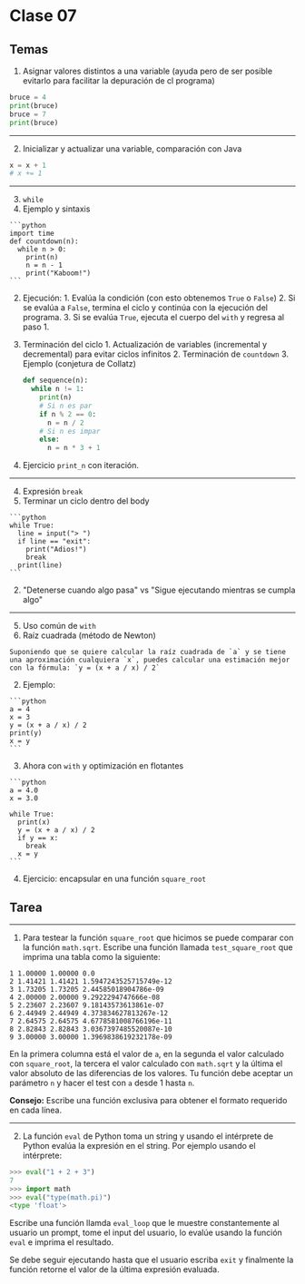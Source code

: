 # Clase 07

## Temas

1. Asignar valores distintos a una variable (ayuda pero de ser posible evitarlo para facilitar la depuración de cl programa)
```python
bruce = 4
print(bruce)
bruce = 7
print(bruce)
```

---
2. Inicializar y actualizar una variable, comparación con Java
```python
x = x + 1
# x += 1
```

---
3. `while`
  1. Ejemplo y sintaxis

    ```python
    import time
    def countdown(n):
      while n > 0:
        print(n)
        n = n - 1
        print("Kaboom!")
    ```
  2. Ejecución:
    1. Evalúa la condición (con esto obtenemos `True` o `False`)
    2. Si se evalúa a `False`, termina el ciclo y continúa con la ejecución del programa.
    3. Si se evalúa `True`, ejecuta el cuerpo del `with` y regresa al paso 1.
  3. Terminación del ciclo
    1. Actualización de variables (incremental y decremental) para evitar ciclos infinitos
    2. Terminación de `countdown`
    3. Ejemplo (conjetura de Collatz)

      ```python
      def sequence(n):
        while n != 1:
          print(n)
          # Si n es par
          if n % 2 == 0:
            n = n / 2
          # Si n es impar
          else:
            n = n * 3 + 1
      ```
  4. Ejercicio `print_n` con iteración.

---
4. Expresión `break`
  1. Terminar un ciclo dentro del body

    ```python
    while True:
      line = input("> ")
      if line == "exit":
        print("Adios!")
        break
      print(line)
    ```
  2. "Detenerse cuando algo pasa" vs "Sigue ejecutando mientras se cumpla algo"

---
5. Uso común de `with`
  1. Raíz cuadrada (método de Newton)

    Suponiendo que se quiere calcular la raíz cuadrada de `a` y se tiene una aproximación cualquiera `x`, puedes calcular una estimación mejor con la fórmula: `y = (x + a / x) / 2`
  2. Ejemplo:

    ```python
    a = 4
    x = 3
    y = (x + a / x) / 2
    print(y)
    x = y
    ```
  3. Ahora con `with` y optimización en flotantes

    ```python
    a = 4.0
    x = 3.0

    while True:
      print(x)
      y = (x + a / x) / 2
      if y == x:
        break
      x = y
    ```
  4. Ejercicio: encapsular en una función `square_root`

## Tarea

---
1. Para testear la función `square_root` que hicimos se puede comparar con la función `math.sqrt`. Escribe una función llamada `test_square_root` que imprima una tabla como la siguiente:

  ```
  1 1.00000 1.00000 0.0
  2 1.41421 1.41421 1.5947243525715749e-12
  3 1.73205 1.73205 2.44585018904786e-09
  4 2.00000 2.00000 9.2922294747666e-08
  5 2.23607 2.23607 9.18143573613861e-07
  6 2.44949 2.44949 4.373834627813267e-12
  7 2.64575 2.64575 4.6778581008766196e-11
  8 2.82843 2.82843 3.0367397485520087e-10
  9 3.00000 3.00000 1.3969838619232178e-09
  ```

  En la primera columna está el valor de `a`, en la segunda el valor calculado con `square_root`, la tercera el valor calculado con `math.sqrt` y la última el valor absoluto de las diferencias de los valores.
  Tu función debe aceptar un parámetro `n` y hacer el test con `a` desde 1 hasta `n`.

  **Consejo:** Escribe una función exclusiva para obtener el formato requerido en cada línea.

---
2. La función `eval` de Python toma un string y usando el intérprete de Python evalúa la expresión en el string. Por ejemplo usando el intérprete:

  ```python
  >>> eval("1 + 2 + 3")
  7
  >>> import math
  >>> eval("type(math.pi)")
  <type 'float'>
  ```

  Escribe una función llamda `eval_loop` que le muestre constantemente al usuario un prompt, tome el input del usuario, lo evalúe usando la función `eval` e imprima el resultado.

  Se debe seguir ejecutando hasta que el usuario escriba `exit` y finalmente la función retorne el valor de la última expresión evaluada.
